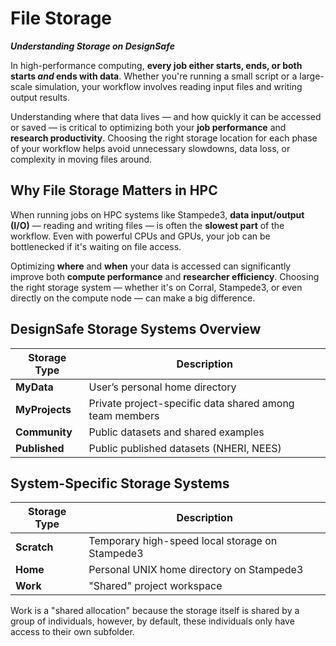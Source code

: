 # File Storage
***Understanding Storage on DesignSafe***

In high-performance computing, **every job either starts, ends, or both starts *and* ends with data**. Whether you're running a small script or a large-scale simulation, your workflow involves reading input files and writing output results.

Understanding where that data lives — and how quickly it can be accessed or saved — is critical to optimizing both your **job performance** and **research productivity**. Choosing the right storage location for each phase of your workflow helps avoid unnecessary slowdowns, data loss, or complexity in moving files around.
    
## Why File Storage Matters in HPC

When running jobs on HPC systems like Stampede3, **data input/output (I/O)** — reading and writing files — is often the **slowest part** of the workflow. Even with powerful CPUs and GPUs, your job can be bottlenecked if it's waiting on file access.

Optimizing **where** and **when** your data is accessed can significantly improve both **compute performance** and **researcher efficiency**. Choosing the right storage system — whether it's on Corral, Stampede3, or even directly on the compute node — can make a big difference.
    
## DesignSafe Storage Systems Overview

| Storage Type   | Description                                                    |
| -------------- | -------------------------------------------------------------- |
| **MyData**     | User’s personal home directory              |
| **MyProjects** | Private project-specific data shared among team members        |
| **Community**  | Public datasets and shared examples                            |
| **Published**  | Public published datasets (NHERI, NEES)                        |


## System-Specific Storage Systems

| Storage Type   | Description                                                    |
| -------------- | -------------------------------------------------------------- |
| **Scratch**    | Temporary high-speed local storage on Stampede3                |
| **Home**       | Personal UNIX home directory on Stampede3                      |
| **Work**       | "Shared" project workspace |

Work is a "shared allocation" because the storage itself is shared by a group of individuals, however, by default, these individuals only have access to their own subfolder.